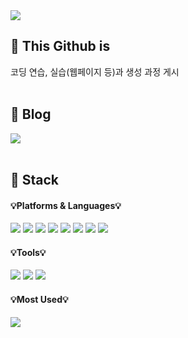 <img src="https://capsule-render.vercel.app/api?type=waving&color=97DBAE&height=260&section=header&text=lookethisGithub&fontSize=70&fontColor=ffffff" />



##  🐇 This Github is 
코딩 연습, 실습(웹페이지 등)과 생성 과정 게시 
<br>
<br>

##  🐇 Blog  
<a href="https://velog.io/@ibosio"><img src="https://img.shields.io/badge/Velog-3DDC84?style=flat-square&logo=Velog&logoColor=white"/></a>
<br>
<br>

##  🐇 Stack

#### 💡Platforms & Languages💡
<img src="https://img.shields.io/badge/HTML5-E34F26?style=flat&logo=HTML5&logoColor=white" /> <img src="https://img.shields.io/badge/CSS3-1572B6?style=flat&logo=CSS3&logoColor=white" /> <img src="https://img.shields.io/badge/javascript-F7DF1E?style=flat&logo=javascript&logoColor=white" /> <img src="https://img.shields.io/badge/react-61DAFB?style=flat&logo=react&logoColor=white" /> <img src="https://img.shields.io/badge/sass-CC6699?style=flat&logo=sass&logoColor=white" /> <img src="https://img.shields.io/badge/bulma-00D1B2?style=flat&logo=bulma&logoColor=white" /> <img src="https://img.shields.io/badge/bootstrap-7952B3?style=flat&logo=bootstrap&logoColor=white" /> <img src="https://img.shields.io/badge/nodedotjs-339933?style=flat&logo=nodedotjs&logoColor=white" />

#### 💡Tools💡
<img src="https://img.shields.io/badge/visualstudiocode-007ACC?style=flat&logo=visualstudiocode&logoColor=white" /> <img src="https://img.shields.io/badge/github-181717?style=flat&logo=github&logoColor=white" /> <img src="https://img.shields.io/badge/gitlab-FC6D26?style=flat&logo=gitlab&logoColor=white" />

#### 💡Most Used💡
<img src="https://github-readme-stats.vercel.app/api/top-langs/?username=lookethis&layout=compact">


<!--
**lookethis/lookethis** is a ✨ _special_ ✨ repository because its `README.md` (this file) appears on your GitHub profile.

Here are some ideas to get you started:
☘️🍀🍁🐔👻🐇
- 🔭 I’m currently working on ...
- 🌱 I’m currently learning ...
- 👯 I’m looking to collaborate on ...
- 🤔 I’m looking for help with ...
- 💬 Ask me about ...
- 📫 How to reach me: ...
- 😄 Pronouns: ...
- ⚡ Fun fact: ...
-->
